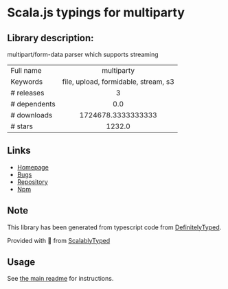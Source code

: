 
# Scala.js typings for multiparty


## Library description:
multipart/form-data parser which supports streaming

|                    |                 |
| ------------------ | :-------------: |
| Full name          | multiparty |
| Keywords           | file, upload, formidable, stream, s3 |
| # releases         | 3 |
| # dependents       | 0.0 |
| # downloads        | 1724678.3333333333 |
| # stars            | 1232.0 |

## Links
- [Homepage](https://github.com/pillarjs/multiparty#readme)
- [Bugs](https://github.com/pillarjs/multiparty/issues)
- [Repository](https://github.com/pillarjs/multiparty)
- [Npm](https://www.npmjs.com/package/multiparty)
    


## Note
This library has been generated from typescript code from [DefinitelyTyped](https://definitelytyped.org).

Provided with :purple_heart: from [ScalablyTyped](https://github.com/oyvindberg/ScalablyTyped)

## Usage
See [the main readme](../../readme.md) for instructions.


